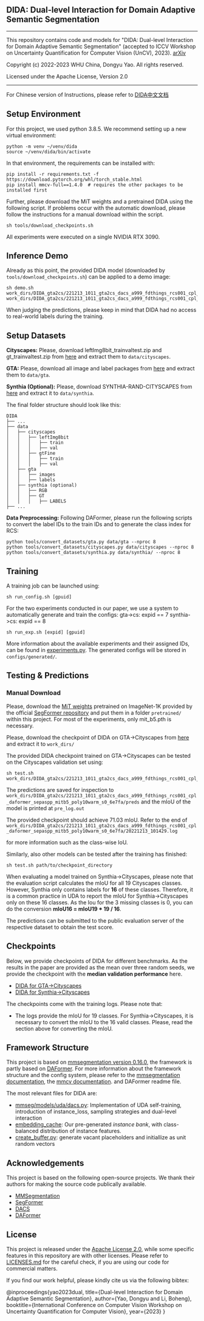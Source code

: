## DIDA: Dual-level Interaction for Domain Adaptive Semantic Segmentation

----------------------------------------------------------------------------------------------------
This repository contains code and models for "DIDA: Dual-level Interaction for Domain Adaptive Semantic Segmentation" (accepted to ICCV Workshop on Uncertainty Quantification for Computer Vision (UnCV), 2023). [arXiv](https://arxiv.org/abs/2307.07972)

Copyright (c) 2022-2023 WHU China, Dongyu Yao. All rights reserved. 

Licensed under the Apache License, Version 2.0

----------------------------------------------------------------------------------------------------

For Chinese version of Instructions,  please refer to  [DIDA中文文档](README_zh.md)

## Setup Environment

For this project, we used python 3.8.5. We recommend setting up a new virtual
environment:

```shell
python -m venv ~/venv/dida
source ~/venv/dida/bin/activate
```

In that environment, the requirements can be installed with:

```shell
pip install -r requirements.txt -f https://download.pytorch.org/whl/torch_stable.html
pip install mmcv-full==1.4.0  # requires the other packages to be installed first
```

Further, please download the MiT weights and a pretrained DIDA using the
following script. If problems occur with the automatic download, please follow
the instructions for a manual download within the script.

```shell
sh tools/download_checkpoints.sh
```

All experiments were executed on a single NVIDIA RTX 3090.

## Inference Demo

Already as this point, the provided DIDA model (downloaded by
`tools/download_checkpoints.sh`) can be applied to a demo image:

```shell
sh demo.sh work_dirs/DIDA_gta2cs/221213_1011_gta2cs_dacs_a999_fdthings_rcs001_cpl_daformer_sepaspp_mitb5_poly10warm_s0_6e7fa/221213_1011_gta2cs_dacs_a999_fdthings_rcs001_cpl_daformer_sepaspp_mitb5_poly10warm_s0_6e7fa.json work_dirs/DIDA_gta2cs/221213_1011_gta2cs_dacs_a999_fdthings_rcs001_cpl_daformer_sepaspp_mitb5_poly10warm_s0_6e7fa/latest.pth
```

When judging the predictions, please keep in mind that DIDA had no access
to real-world labels during the training.

## Setup Datasets

**Cityscapes:** Please, download leftImg8bit_trainvaltest.zip and
gt_trainvaltest.zip from [here](https://www.cityscapes-dataset.com/downloads/)
and extract them to `data/cityscapes`.

**GTA:** Please, download all image and label packages from
[here](https://download.visinf.tu-darmstadt.de/data/from_games/) and extract
them to `data/gta`.

**Synthia (Optional):** Please, download SYNTHIA-RAND-CITYSCAPES from
[here](http://synthia-dataset.net/downloads/) and extract it to `data/synthia`.

The final folder structure should look like this:

```none
DIDA
├── ...
├── data
│   ├── cityscapes
│   │   ├── leftImg8bit
│   │   │   ├── train
│   │   │   ├── val
│   │   ├── gtFine
│   │   │   ├── train
│   │   │   ├── val
│   ├── gta
│   │   ├── images
│   │   ├── labels
│   ├── synthia (optional)
│   │   ├── RGB
│   │   ├── GT
│   │   │   ├── LABELS
├── ...
```

**Data Preprocessing:** Following DAFormer, please run the following scripts to convert the label IDs to the
train IDs and to generate the class index for RCS:

```shell
python tools/convert_datasets/gta.py data/gta --nproc 8
python tools/convert_datasets/cityscapes.py data/cityscapes --nproc 8
python tools/convert_datasets/synthia.py data/synthia/ --nproc 8
```

## Training

A training job can be launched using:

```shell
sh run_config.sh [gpuid]
```

For the two experiments conducted in our paper, we use a system to automatically generate
and train the configs:
gta->cs: expid == 7
synthia->cs: expid == 8

```shell
sh run_exp.sh [expid] [gpuid]
```

More information about the available experiments and their assigned IDs, can be
found in [experiments.py](experiments.py). The generated configs will be stored
in `configs/generated/`.

## Testing & Predictions

### Manual Download

Please, download the [MiT weights](https://drive.google.com/drive/folders/1b7bwrInTW4VLEm27YawHOAMSMikga2Ia?usp=sharing) pretrained on ImageNet-1K provided by the official [SegFormer repository](https://github.com/NVlabs/SegFormer) and put them in a folder `pretrained/` within this project. For most of the experiments, only mit_b5.pth is necessary.

Please, download the checkpoint of DIDA on GTA->Cityscapes from [here](https://drive.google.com/file/d/1mw8mTui-I-mvs2vo0UN_xs_fQh7AMpHm/view?usp=sharing) and extract it to `work_dirs/`

The provided DIDA checkpoint trained on GTA→Cityscapes can be tested on the Cityscapes validation set using:

```shell
sh test.sh work_dirs/DIDA_gta2cs/221213_1011_gta2cs_dacs_a999_fdthings_rcs001_cpl_daformer_sepaspp_mitb5_poly10warm_s0_6e7fa
```

The predictions are saved for inspection to `work_dirs/DIDA_gta2cs/221213_1011_gta2cs_dacs_a999_fdthings_rcs001_cpl_daformer_sepaspp_mitb5_poly10warm_s0_6e7fa/preds` and the mIoU of the model is printed at `pre_log.out`

The provided checkpoint should achieve 71.03 mIoU. Refer to the end of  `work_dirs/DIDA_gta2cs/221213_1011_gta2cs_dacs_a999_fdthings_rcs001_cpl_daformer_sepaspp_mitb5_poly10warm_s0_6e7fa/20221213_101429.log`

for more information such as the class-wise IoU.

Similarly, also other models can be tested after the training has finished:

```shell
sh test.sh path/to/checkpoint_directory
```

When evaluating a model trained on Synthia→Cityscapes, please note that the
evaluation script calculates the mIoU for all 19 Cityscapes classes. However,
Synthia only contains labels for **16** of these classes. Therefore, it is a common
practice in UDA to report the mIoU for Synthia→Cityscapes only on these 16
classes. As the Iou for the 3 missing classes is 0, you can do the conversion
**mIoU16 = mIoU19 * 19 / 16**.

The predictions can be submitted to the public evaluation server of the
respective dataset to obtain the test score.

## Checkpoints

Below, we provide checkpoints of DIDA for different benchmarks.
As the results in the paper are provided as the mean over three random
seeds, we provide the checkpoint with the **median validation performance** here.

* [DIDA for GTA→Cityscapes](https://drive.google.com/file/d/1mw8mTui-I-mvs2vo0UN_xs_fQh7AMpHm/view?usp=sharing)
* [DIDA for Synthia→Cityscapes](https://drive.google.com/file/d/1fpAsxbhlIxzPhiIfm0r8rAoTjK4PZb_V/view?usp=share_link)

The checkpoints come with the training logs. Please note that:

* The logs provide the mIoU for 19 classes. For Synthia→Cityscapes, it is
  necessary to convert the mIoU to the 16 valid classes. Please, read the
  section above for converting the mIoU.

## Framework Structure

This project is based on [mmsegmentation version 0.16.0](https://github.com/open-mmlab/mmsegmentation/tree/v0.16.0), the framework is partly based on [DAFormer](https://github.com/lhoyer/DAFormer).
For more information about the framework structure and the config system,
please refer to the [mmsegmentation documentation](https://mmsegmentation.readthedocs.io/en/latest/index.html), the [mmcv documentation](https://mmcv.readthedocs.ihttps://arxiv.org/abs/2007.08702o/en/v1.3.7/index.html). and DAFormer readme file.

The most relevant files for DIDA are:

* [mmseg/models/uda/dacs.py](mmseg/models/uda/dacs.py):
  Implementation of UDA self-training, introduction of instance_loss, sampling strategies and dual-level interaction
* [embedding_cache](embedding_cache):
  Our pre-generated *instance bank*, with class-balanced distribution of instance features.
* [create_buffer.py](create_buffer.py):
  generate vacant placeholders and initiallize as unit random vectors

## Acknowledgements

This project is based on the following open-source projects. We thank their
authors for making the source code publically available.

* [MMSegmentation](https://github.com/open-mmlab/mmsegmentation)
* [SegFormer](https://github.com/NVlabs/SegFormer)
* [DACS](https://github.com/vikolss/DACS)
* [DAFormer](https://github.com/lhoyer/DAFormer)

## License

This project is released under the [Apache License 2.0](LICENSE), while some specific features in this repository are with other licenses. Please refer to [LICENSES.md](LICENSES.md) for the careful check, if you are using our code for
commercial matters.

If you find our work helpful, please kindly cite us via the following bibtex:

@inproceedings{yao2023dual,
  title={Dual-level Interaction for Domain Adaptive Semantic Segmentation},
  author={Yao, Dongyu and Li, Boheng},
  booktitle={International Conference on Computer Vision Workshop on Uncertainty Quantification for Computer Vision},
  year={2023}
}

